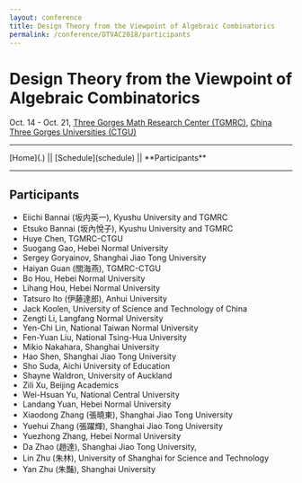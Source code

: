 ```yaml
---
layout: conference
title: Design Theory from the Viewpoint of Algebraic Combinatorics
permalink: /conference/DTVAC2018/participants
---
```


# Design Theory from the Viewpoint of Algebraic Combinatorics

Oct. 14 - Oct. 21, [Three Gorges Math Research Center (TGMRC)](http://mathcenter.ctgu.edu.cn/), [China Three Gorges Universities (CTGU)](http://www.ctgu.edu.cn/)

<hr />
[Home](.) || [Schedule](schedule) || **Participants**
<hr />

## Participants

+ Eiichi Bannai (坂内英一), Kyushu University and TGMRC
+ Etsuko Bannai (坂內悅子), Kyushu University and TGMRC
+ Huye Chen, TGMRC-CTGU
+ Suogang Gao, Hebei Normal University
+ Sergey Goryainov, Shanghai Jiao Tong University
+ Haiyan Guan (關海燕), TGMRC-CTGU
+ Bo Hou, Hebei Normal University
+ Lihang Hou, Hebei Normal University
+ Tatsuro Ito (伊藤達郎), Anhui University
+ Jack Koolen, University of Science and Technology of China
+ Zengti Li, Langfang Normal University
+ Yen-Chi Lin, National Taiwan Normal University
+ Fen-Yuan Liu, National Tsing-Hua University
+ Mikio Nakahara, Shanghai University
+ Hao Shen, Shanghai Jiao Tong University
+ Sho Suda, Aichi University of Education
+ Shayne Waldron, University of Auckland
+ Zili Xu, Beijing Academics
+ Wei-Hsuan Yu, National Central University
+ Landang Yuan, Hebei Normal University
+ Xiaodong Zhang (張曉東), Shanghai Jiao Tong University
+ Yuehui Zhang (張躍輝), Shanghai Jiao Tong University
+ Yuezhong Zhang, Hebei Normal University
+ Da Zhao (趙達), Shanghai Jiao Tong University,
+ Lin Zhu (朱林), University of Shanghai for Science and Technology
+ Yan Zhu (朱豔), Shanghai University
